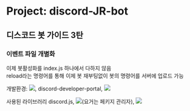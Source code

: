 # Project: discord-JR-bot

## 디스코드 봇 가이드 3탄
### 이벤트 파일 개별화  
이제 봇활성화를 index.js 하나에서 다하지 않음 <br>
reload라는 명령어를 통해 이제 봇 재부팅없이 봇의 명령어를 서버에 업로드 가능<br>


개발환경: <img src="https://img.shields.io/badge/visualstudiocode-007ACC?style=for-the-badge&logo=visualstudiocode&logoColor=#007ACC">, discord-developer-portal, <img src="https://img.shields.io/badge/discord-5865F2?style=for-the-badge&logo=discord&logoColor=#5865F2">

사용된 라이브러리 discord.js, <img src="https://img.shields.io/badge/npm-CB3837?style=for-the-badge&logo=npm&logoColor=#CB3837">(요거는 페키지 관리자), <img src="https://img.shields.io/badge/node.js-339933?style=for-the-badge&logo=nodedotjs&logoColor=white">

